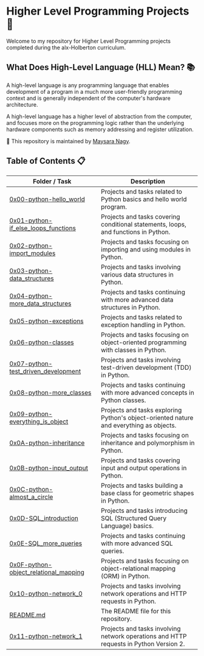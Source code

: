 # Higher Level Programming Projects 🚀

Welcome to my repository for Higher Level Programming projects completed during the alx-Holberton curriculum.

## What Does High-Level Language (HLL) Mean? 📚

A high-level language is any programming language that enables development of a program in a much more user-friendly programming context and is generally independent of the computer's hardware architecture.

A high-level language has a higher level of abstraction from the computer, and focuses more on the programming logic rather than the underlying hardware components such as memory addressing and register utilization.

🔗 This repository is maintained by [Maysara Nagy](https://github.com/Maysara-nagy).

## Table of Contents 📋

| Folder / Task | Description |
| ------------- | ----------- |
| [0x00-python-hello_world](https://github.com/Maysara-nagy/alx-higher_level_programming/tree/main/0x00-python-hello_world) | Projects and tasks related to Python basics and hello world program. |
| [0x01-python-if_else_loops_functions](https://github.com/Maysara-nagy/alx-higher_level_programming/tree/main/0x01-python-if_else_loops_functions) | Projects and tasks covering conditional statements, loops, and functions in Python. |
| [0x02-python-import_modules](https://github.com/Maysara-nagy/alx-higher_level_programming/tree/main/0x02-python-import_modules) | Projects and tasks focusing on importing and using modules in Python. |
| [0x03-python-data_structures](https://github.com/Maysara-nagy/alx-higher_level_programming/tree/main/0x03-python-data_structures) | Projects and tasks involving various data structures in Python. |
| [0x04-python-more_data_structures](https://github.com/Maysara-nagy/alx-higher_level_programming/tree/main/0x04-python-more_data_structures) | Projects and tasks continuing with more advanced data structures in Python. |
| [0x05-python-exceptions](https://github.com/Maysara-nagy/alx-higher_level_programming/tree/main/0x05-python-exceptions) | Projects and tasks related to exception handling in Python. |
| [0x06-python-classes](https://github.com/Maysara-nagy/alx-higher_level_programming/tree/main/0x06-python-classes) | Projects and tasks focusing on object-oriented programming with classes in Python. |
| [0x07-python-test_driven_development](https://github.com/Maysara-nagy/alx-higher_level_programming/tree/main/0x07-python-test_driven_development) | Projects and tasks involving test-driven development (TDD) in Python. |
| [0x08-python-more_classes](https://github.com/Maysara-nagy/alx-higher_level_programming/tree/main/0x08-python-more_classes) | Projects and tasks continuing with more advanced concepts in Python classes. |
| [0x09-python-everything_is_object](https://github.com/Maysara-nagy/alx-higher_level_programming/tree/main/0x09-python-everything_is_object) | Projects and tasks exploring Python's object-oriented nature and everything as objects. |
| [0x0A-python-inheritance](https://github.com/Maysara-nagy/alx-higher_level_programming/tree/main/0x0A-python-inheritance) | Projects and tasks focusing on inheritance and polymorphism in Python. |
| [0x0B-python-input_output](https://github.com/Maysara-nagy/alx-higher_level_programming/tree/main/0x0B-python-input_output) | Projects and tasks covering input and output operations in Python. |
| [0x0C-python-almost_a_circle](https://github.com/Maysara-nagy/alx-higher_level_programming/tree/main/0x0C-python-almost_a_circle) | Projects and tasks building a base class for geometric shapes in Python. |
| [0x0D-SQL_introduction](https://github.com/Maysara-nagy/alx-higher_level_programming/tree/main/0x0D-SQL_introduction) | Projects and tasks introducing SQL (Structured Query Language) basics. |
| [0x0E-SQL_more_queries](https://github.com/Maysara-nagy/alx-higher_level_programming/tree/main/0x0E-SQL_more_queries) | Projects and tasks continuing with more advanced SQL queries. |
| [0x0F-python-object_relational_mapping](https://github.com/Maysara-nagy/alx-higher_level_programming/tree/main/0x0F-python-object_relational_mapping) | Projects and tasks focusing on object-relational mapping (ORM) in Python. |
| [0x10-python-network_0](https://github.com/Maysara-nagy/alx-higher_level_programming/tree/main/0x10-python-network_0) | Projects and tasks involving network operations and HTTP requests in Python. |
| [README.md](https://github.com/Maysara-nagy/alx-higher_level_programming/blob/main/README.md) | The README file for this repository. |
| [0x11-python-network_1](https://github.com/Lordwill1/alx-higher_level_programming/blob/master/0x11-python-network_1) | Projects and tasks involving network operations and HTTP requests in Python Version 2. |

